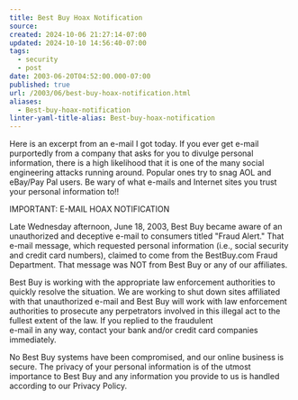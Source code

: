 ```yaml
---
title: Best Buy Hoax Notification
source: 
created: 2024-10-06 21:27:14-07:00
updated: 2024-10-10 14:56:40-07:00
tags:
  - security
  - post
date: 2003-06-20T04:52:00.000-07:00
published: true
url: /2003/06/best-buy-hoax-notification.html
aliases:
  - Best-buy-hoax-notification
linter-yaml-title-alias: Best-buy-hoax-notification
---
```



Here is an excerpt from an e-mail I got today. If you ever get e-mail purportedly from a company that asks for you to divulge personal information, there is a high likelihood that it is one of the many social engineering attacks running around. Popular ones try to snag AOL and eBay/Pay Pal users. Be wary of what e-mails and Internet sites you trust your personal information to!!  
  
IMPORTANT: E-MAIL HOAX NOTIFICATION  
  
Late Wednesday afternoon, June 18, 2003, Best Buy became aware of an unauthorized and deceptive e-mail to consumers titled "Fraud Alert." That e-mail message, which requested personal information (i.e., social security and credit card numbers), claimed to come from the BestBuy.com Fraud Department. That message was NOT from Best Buy or any of our affiliates.  
  
Best Buy is working with the appropriate law enforcement authorities to quickly resolve the situation. We are working to shut down sites affiliated with that unauthorized e-mail and Best Buy will work with law enforcement authorities to prosecute any perpetrators involved in this illegal act to the fullest extent of the law. If you replied to the fraudulent  
e-mail in any way, contact your bank and/or credit card companies immediately.  
  
No Best Buy systems have been compromised, and our online business is secure. The privacy of your personal information is of the utmost importance to Best Buy and any information you provide to us is handled according to our Privacy Policy.